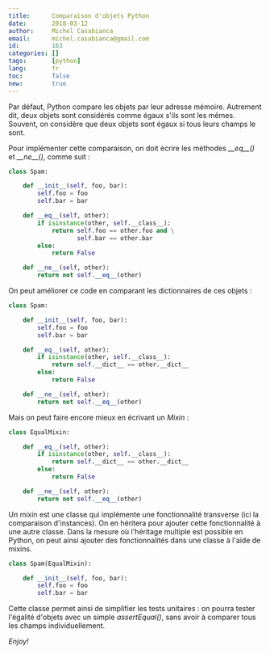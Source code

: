 ```yaml
---
title:      Comparaison d'objets Python
date:       2018-03-12
author:     Michel Casabianca
email:      michel.casabianca@gmail.com
id:         163
categories: []
tags:       [python]
lang:       fr
toc:        false
new:        true
---
```


Par défaut, Python compare les objets par leur adresse mémoire. Autrement dit, deux objets sont considérés comme égaux s'ils sont les mêmes. Souvent, on considère que deux objets sont égaux si tous leurs champs le sont.

<!--more-->

Pour implémenter cette comparaison, on doit écrire les méthodes *\_\_eq\_\_()* et *\_\_ne\_\_()*, comme suit :

```python
class Spam:

    def __init__(self, foo, bar):
        self.foo = foo
        self.bar = bar

    def __eq__(self, other):
        if isinstance(other, self.__class__):
            return self.foo == other.foo and \
                   self.bar == other.bar
        else:
            return False

    def __ne__(self, other):
        return not self.__eq__(other)
```

On peut améliorer ce code en comparant les dictionnaires de ces objets :

```python
class Spam:

    def __init__(self, foo, bar):
        self.foo = foo
        self.bar = bar

    def __eq__(self, other):
        if isinstance(other, self.__class__):
            return self.__dict__ == other.__dict__
        else:
            return False

    def __ne__(self, other):
        return not self.__eq__(other)
```

Mais on peut faire encore mieux en écrivant un *Mixin* :

```python
class EqualMixin:

    def __eq__(self, other):
        if isinstance(other, self.__class__):
            return self.__dict__ == other.__dict__
        else:
            return False

    def __ne__(self, other):
        return not self.__eq__(other)
```

Un mixin est une classe qui implémente une fonctionnalité transverse (ici la comparaison d'instances). On en héritera pour ajouter cette fonctionnalité à une autre classe. Dans la mesure où l'héritage multiple est possible en Python, on peut ainsi ajouter des fonctionnalités dans une classe à l'aide de mixins.

```python
class Spam(EqualMixin):

    def __init__(self, foo, bar):
        self.foo = foo
        self.bar = bar
```

Cette classe permet ainsi de simplifier les tests unitaires : on pourra tester l'égalité d'objets avec un simple *assertEqual()*, sans avoir à comparer tous les champs individuellement.

*Enjoy!*

